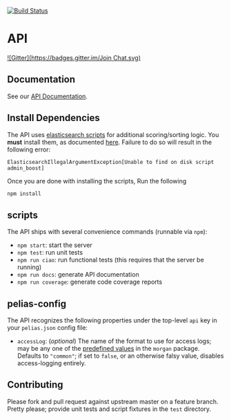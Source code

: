 [![Build Status](https://travis-ci.org/pelias/api.png?branch=master)](https://travis-ci.org/pelias/api)

# API
[![Gitter](https://badges.gitter.im/Join Chat.svg)](https://gitter.im/pelias/api?utm_source=badge&utm_medium=badge&utm_campaign=pr-badge&utm_content=badge)

## Documentation

See our [API Documentation](https://github.com/pelias/api/blob/master/public/apiDoc.md).

## Install Dependencies

The API uses [elasticsearch scripts](https://github.com/pelias/scripts) for additional scoring/sorting logic. You
**must** install them, as documented [here](https://github.com/pelias/scripts#pelias-scripts). Failure to do so will
result in the following error:

```
ElasticsearchIllegalArgumentException[Unable to find on disk script admin_boost]
```

Once you are done with installing the scripts, Run the following

```bash
npm install
```

## scripts

The API ships with several convenience commands (runnable via `npm`):

  * `npm start`: start the server
  * `npm test`: run unit tests
  * `npm run ciao`: run functional tests (this requires that the server be running)
  * `npm run docs`: generate API documentation
  * `npm run coverage`: generate code coverage reports

## pelias-config
The API recognizes the following properties under the top-level `api` key in your `pelias.json` config file:

  * `accessLog`: (*optional*) The name of the format to use for access logs; may be any one of the
  [predefined values](https://github.com/expressjs/morgan#predefined-formats) in the `morgan` package. Defaults to
  `"common"`; if set to `false`, or an otherwise falsy value, disables access-logging entirely.

## Contributing

Please fork and pull request against upstream master on a feature branch. Pretty please; provide unit tests and script
fixtures in the `test` directory.
